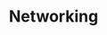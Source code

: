 ---
title: Networking
menu:
  sidebar:
    name: Networking
    identifier: aws-networking
    weight: 1000
---